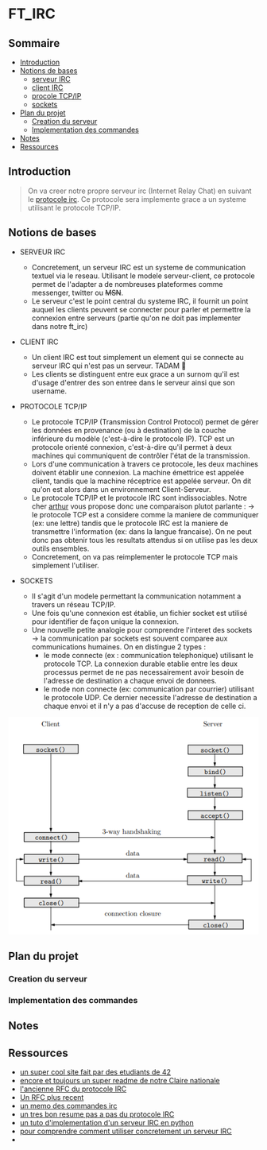 # FT_IRC
      
## Sommaire
- [Introduction](#Introduction)
- [Notions de bases](#Notions-de-bases)
    - [serveur IRC](#+-serveur-IRC)
    - [client IRC](#client-IRC)
    - [procole TCP/IP](#protocole-TCP/IP)
    - [sockets](#sockets)
- [Plan du projet](#Plan-du-projet)
    - [Creation du serveur](#Creation-du-serveur)
    - [ Implementation des commandes](#Implementation-des-commandes)
- [Notes](#Notes)
- [Ressources](#Ressources)
       
## Introduction
      
>On va creer notre propre serveur irc (Internet Relay Chat) en suivant le [protocole irc](https://datatracker.ietf.org/doc/html/rfc2812). 
>Ce protocole sera implemente grace a un systeme utilisant le protocole TCP/IP. 
       

## Notions de bases
+ SERVEUR IRC
     - Concretement, un serveur IRC est un systeme de communication textuel via le reseau. Utilisant le modele serveur-client, ce protocole permet de l'adapter a de nombreuses plateformes comme messenger, twitter ou ~~MSN~~. 
     - Le serveur c'est le point central du systeme IRC, il fournit un point auquel les clients peuvent se connecter pour parler et permettre la connexion entre serveurs (partie qu'on ne doit pas implementer dans notre ft_irc)
     
+ CLIENT IRC
    - Un client IRC est tout simplement un element qui se connecte au serveur IRC qui n'est pas un serveur. TADAM :tada: 
    - Les clients se distinguent entre eux grace a un surnom qu'il est d'usage d'entrer des son entree dans le serveur ainsi que son username.  

+ PROTOCOLE TCP/IP
    - Le protocole TCP/IP (Transmission Control Protocol) permet de gérer les données en provenance (ou à destination) de la couche inférieure du modèle (c'est-à-dire le protocole IP). TCP est un protocole orienté connexion, c'est-à-dire qu'il permet à deux machines qui communiquent de contrôler l'état de la transmission.
    - Lors d'une communication à travers ce protocole, les deux machines doivent établir une connexion. La machine émettrice est appelée client, tandis que la machine réceptrice est appelée serveur. On dit qu'on est alors dans un environnement Client-Serveur.
    - Le protocole TCP/IP et le protocole IRC sont indissociables. Notre cher [arthur](https://github.com/arthur-trt) vous propose donc une comparaison plutot parlante : 
                → le protocole TCP est a considere comme la maniere de communiquer (ex: une lettre) tandis que le protocole IRC est la maniere de transmettre l'information (ex: dans la langue francaise). On ne peut donc pas obtenir tous les resultats attendus si on utilise pas les deux outils ensembles. 
    - Concretement, on va pas reimplementer le protocole TCP mais simplement l'utiliser. 

+ SOCKETS 
    -  Il s'agit d'un modele permettant la communication notamment a travers un réseau TCP/IP.
    -   Une fois qu'une connexion est établie, un fichier socket est utilisé pour identifier de façon unique la connexion.
    -   Une nouvelle petite analogie pour comprendre l'interet des sockets → la communication par sockets est souvent comparee aux communications humaines. On en distingue 2 types :
        * le mode connecte (ex : communication telephonique) utilisant le protocole TCP. La connexion durable etablie entre les deux processus permet de ne pas necessairement avoir besoin de l'adresse de destination a chaque envoi de donnees.
        * le mode non connecte (ex: communication par courrier) utilisant le protocole UDP. Ce dernier necessite l'adresse de destination a chaque envoi et il n'y a pas d'accuse de reception de celle ci. 

<p align="center"><img src="schema.png"/></p>


## Plan du projet 

### Creation du serveur 

### Implementation des commandes


## Notes



## Ressources
- [un super cool site fait par des etudiants de 42](https://ircgod.com/)
- [encore et toujours un super readme de notre Claire nationale](https://github.com/Ccommiss/ft_irc/blob/main/README.md)
- [l'ancienne RFC du protocole IRC](https://datatracker.ietf.org/doc/html/rfc1459#section-1)
- [Un RFC plus recent](https://datatracker.ietf.org/doc/html/rfc2812)
- [un memo des commandes irc](https://fr.wikipedia.org/wiki/Aide:IRC/commandes)
- [un tres bon resume pas a pas du protocole IRC](http://www.lsv.fr/~rodrigue/teach/npp/2012/tp1.pdf)
- [un tuto d'implementation d'un serveur IRC en python](https://www.youtube.com/watch?v=3QiPPX-KeSc)
- [pour comprendre comment utiliser concretement un serveur IRC](https://bioinfo-fr.net/irc-mais-cest-quoi-en-fait)
- 

